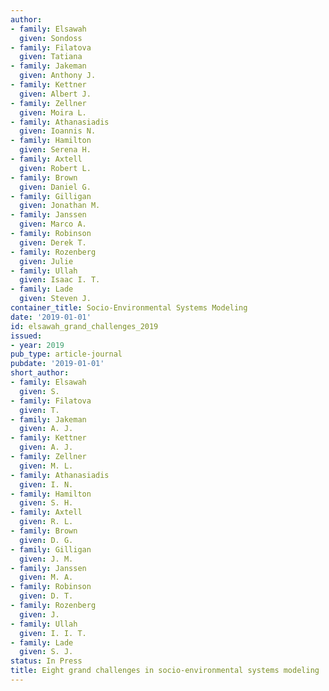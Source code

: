 ```yaml
---
author:
- family: Elsawah
  given: Sondoss
- family: Filatova
  given: Tatiana
- family: Jakeman
  given: Anthony J.
- family: Kettner
  given: Albert J.
- family: Zellner
  given: Moira L.
- family: Athanasiadis
  given: Ioannis N.
- family: Hamilton
  given: Serena H.
- family: Axtell
  given: Robert L.
- family: Brown
  given: Daniel G.
- family: Gilligan
  given: Jonathan M.
- family: Janssen
  given: Marco A.
- family: Robinson
  given: Derek T.
- family: Rozenberg
  given: Julie
- family: Ullah
  given: Isaac I. T.
- family: Lade
  given: Steven J.
container_title: Socio-Environmental Systems Modeling
date: '2019-01-01'
id: elsawah_grand_challenges_2019
issued:
- year: 2019
pub_type: article-journal
pubdate: '2019-01-01'
short_author:
- family: Elsawah
  given: S.
- family: Filatova
  given: T.
- family: Jakeman
  given: A. J.
- family: Kettner
  given: A. J.
- family: Zellner
  given: M. L.
- family: Athanasiadis
  given: I. N.
- family: Hamilton
  given: S. H.
- family: Axtell
  given: R. L.
- family: Brown
  given: D. G.
- family: Gilligan
  given: J. M.
- family: Janssen
  given: M. A.
- family: Robinson
  given: D. T.
- family: Rozenberg
  given: J.
- family: Ullah
  given: I. I. T.
- family: Lade
  given: S. J.
status: In Press
title: Eight grand challenges in socio-environmental systems modeling
---
```


